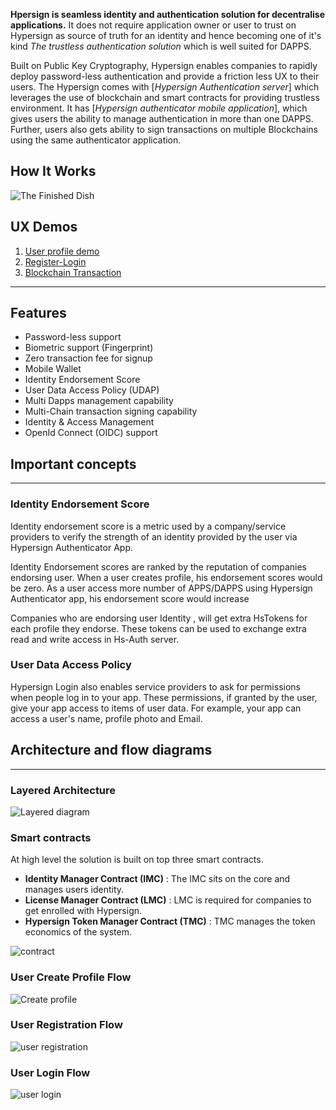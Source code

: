 **Hpersign is seamless identity and authentication solution for decentralise applications.** It does not require application owner or user to trust on Hypersign as source of truth for an identity and hence becoming one of it's kind _The trustless authentication solution_ which is well suited for DAPPS.

Built on Public Key Cryptography, Hypersign enables companies to rapidly deploy password-less authentication and provide a friction less UX to their users. The Hypersign comes with [_Hypersign Authentication server_] which leverages the use of blockchain and smart contracts for providing trustless environment. It has [_Hypersign authenticator mobile application_], which gives users the ability to manage authentication in more than one DAPPS. Further, users also gets ability to sign transactions on multiple Blockchains using the same authenticator application.

How It Works
-----------------------------------
![The Finished Dish](https://raw.githubusercontent.com/hypermine-bc/hypersign/master/docs/images/how-it-works.png)


## UX Demos

1. [User profile demo](https://drive.google.com/file/d/1bT45GlLEy0sRx4QBpIpncDtEbb9_yQeT/view)
2. [Register-Login](https://drive.google.com/file/d/1oj0UurmGoH1gkQ8ErczQ4FbSamYXRUda/view)
3. [Blockchain Transaction](https://drive.google.com/file/d/1lB-_CiAaBmYHVc-_3_GSCY-FBmnD0FoG/view?usp=sharing)

---------------------------------------------
## Features

- Password-less support
- Biometric support (Fingerprint)
- Zero transaction fee for signup 
- Mobile Wallet
- Identity Endorsement Score
- User Data Access Policy (UDAP)
- Multi Dapps management capability
- Multi-Chain transaction signing capability
- Identity & Access Management
- OpenId Connect (OIDC) support


## Important concepts
------------------------------------------------------

### Identity Endorsement Score


Identity endorsement score is a metric used by a company/service providers to verify the strength of an identity provided by the user via Hypersign Authenticator App.

Identity Endorsement scores are ranked by the reputation of companies  endorsing user.  When a user creates profile, his endorsement scores would be zero. As a user access more number of APPS/DAPPS using Hypersign Authenticator app, his endorsement score would increase 

Companies who are endorsing user Identity , will get extra HsTokens for each profile they endorse.
These tokens can be used to exchange extra read and write access in Hs-Auth server.

### User Data Access Policy

Hypersign Login also enables service providers to ask for permissions when people log in to your app. These permissions, if granted by the user, give your app access to items of user data. For example, your app can access a user's name,  profile photo and Email.


## Architecture and flow diagrams 
---------------------------------------------

### Layered Architecture

![Layered diagram](https://github.com/hypermine-bc/hypersign/blob/master/docs/HS-layredDiagram%20(1).png?raw=true)

### Smart contracts

At high level the solution is built on top three smart contracts. 

- **Identity Manager Contract (IMC)** : The IMC sits on the core and manages users identity.
- **License Manager Contract (LMC)** : LMC is required for companies to get enrolled with Hypersign.
- **Hypersign Token Manager Contract (TMC)** : TMC manages the token economics of the system.

![contract](https://github.com/hypermine-bc/hypersign/blob/master/docs/images/hs-smart-contract-layout%20(1).png?raw=true)



### User Create Profile Flow

![Create profile](https://github.com/hypermine-bc/hypersign/blob/master/docs/images/hs_registration_createProfile.png?raw=true)

### User Registration Flow

![user registration](https://github.com/hypermine-bc/hypersign/blob/master/docs/images/hs_registration_app_reg.png?raw=true)


### User Login Flow

![user login](https://raw.githubusercontent.com/hypermine-bc/hypersign/master/docs/images/hs_registration_login.png)
